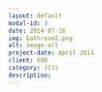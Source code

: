 ```yaml
---
layout: default
modal-id: 3
date: 2014-07-16
img: bathroom2.png
alt: image-alt
project-date: April 2014
client: EOD
category: JIJi
description:
---
```

